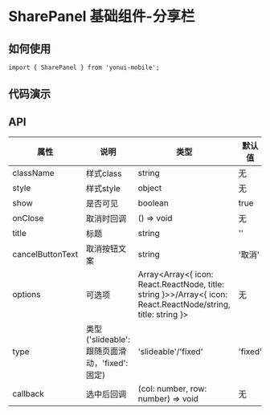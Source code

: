 # SharePanel 基础组件-分享栏
## 如何使用

```
import { SharePanel } from 'yonui-mobile';

```

## 代码演示


## API

属性 | 说明 | 类型 | 默认值 | 必选
----|-----|------|------|------
className | 样式class | string | 无 | false
style | 样式style | object | 无 | false
show | 是否可见 | boolean | true | false
onClose | 取消时回调 | () => void | 无 | false
title | 标题 | string | '' | false
cancelButtonText | 取消按钮文案 | string | '取消' | false
options | 可选项 | Array<Array<{ icon: React.ReactNode, title: string }>>/Array<{ icon: React.ReactNode/string, title: string }> | 无 | false
type | 类型('slideable': 跟随页面滑动，'fixed': 固定) | 'slideable'/'fixed' | 'fixed' | false
callback | 选中后回调 | (col: number, row: number) => void | 无 | false

